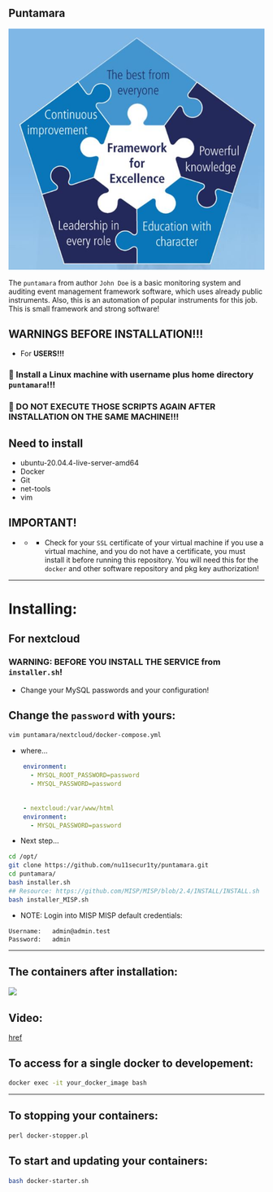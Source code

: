 ## Puntamara
![](https://github.com/socDAEU/puntamara/blob/master/docs/Framework%20for%20excellence.jpg)

The `puntamara` from author `John Doe` is a basic monitoring system and auditing event management framework software, which uses already public instruments. Also, this is an automation of popular instruments for this job. This is small framework and strong software!

## WARNINGS BEFORE INSTALLATION!!!

- For **USERS!!!**

### &#x1F534; Install a Linux machine with username plus home directory `puntamara`!!!
### &#x1F534; DO NOT EXECUTE THOSE SCRIPTS AGAIN AFTER INSTALLATION ON THE SAME MACHINE!!!

## Need to install
- ubuntu-20.04.4-live-server-amd64
- Docker
- Git
- net-tools
- vim

## IMPORTANT!
- - - Check for your `SSL` certificate of your virtual machine if you use a virtual machine, and you do not have a certificate, you must install it before running this repository. You will need this for the `docker` and other software repository and pkg key authorization!

---------------------------------------------------------------------------------------------------------------

# Installing:

## For nextcloud

### WARNING: BEFORE YOU INSTALL THE SERVICE from `installer.sh`!

- Change your MySQL passwords and your configuration!

## Change the `password` with yours:

```bash
vim puntamara/nextcloud/docker-compose.yml
```
- where...

```yml
    environment:
      - MYSQL_ROOT_PASSWORD=password
      - MYSQL_PASSWORD=password
      
```
```yml
    - nextcloud:/var/www/html
    environment:
      - MYSQL_PASSWORD=password
```

- Next step...

```bash
cd /opt/
git clone https://github.com/nu11secur1ty/puntamara.git
cd puntamara/
bash installer.sh
## Resource: https://github.com/MISP/MISP/blob/2.4/INSTALL/INSTALL.sh
bash installer_MISP.sh 
```
- NOTE:
Login into MISP
MISP default credentials:

```
Username:	admin@admin.test
Password:	admin
```
-----------------------------------------------------------------------

## The containers after installation:

![](https://github.com/nu11secur1ty/puntamara/blob/main/docs/Containers.gif)

## Video:
[href](https://streamable.com/n49lxu)

## To access for a single docker to developement:
```bash
docker exec -it your_docker_image bash
```
-----------------------------------------------------------------------
## To stopping your containers:

```perl
perl docker-stopper.pl 
```
## To start and updating your containers:
```bash
bash docker-starter.sh
```

